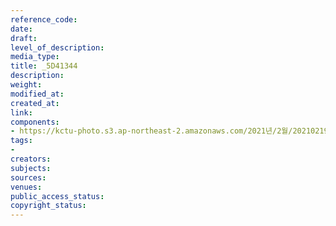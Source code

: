 ```yaml
---
reference_code: 
date: 
draft: 
level_of_description: 
media_type: 
title: _5D41344
description: 
weight: 
modified_at: 
created_at: 
link: 
components:
- https://kctu-photo.s3.ap-northeast-2.amazonaws.com/2021년/2월/20210219_백기완+선생+발인.영결식.하관/송승현/_5D41344.jpg
tags:
- 
creators: 
subjects: 
sources: 
venues: 
public_access_status: 
copyright_status: 
---
```

